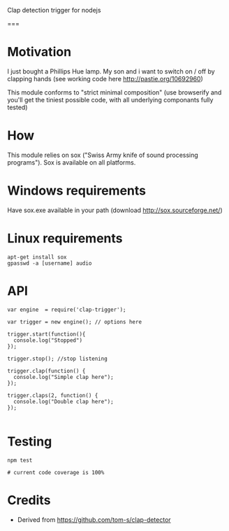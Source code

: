 Clap detection trigger for nodejs

===

# Motivation
I just bought a Phillips Hue lamp. My son and i want to switch on / off by clapping hands (see working code here http://pastie.org/10692960)

This module conforms to "strict minimal composition" (use browserify and you'll get the tiniest possible code, with all underlying componants fully tested)


# How
This module relies on sox ("Swiss Army knife of sound processing programs").
Sox is available on all platforms.


# Windows requirements
Have sox.exe available in your path (download http://sox.sourceforge.net/)

# Linux requirements
```
apt-get install sox
gpasswd -a [username] audio
```


# API
```
var engine  = require('clap-trigger');

var trigger = new engine(); // options here

trigger.start(function(){
  console.log("Stopped")
});
 
trigger.stop(); //stop listening

trigger.clap(function() {
  console.log("Simple clap here");
});

trigger.claps(2, function() {
  console.log("Double clap here"); 
});


```

# Testing
```
npm test

# current code coverage is 100%
```



# Credits
* Derived from https://github.com/tom-s/clap-detector


